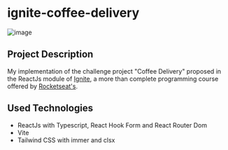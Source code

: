 # ignite-coffee-delivery
![image](https://github.com/mar-alv/ignite-coffee-delivery/assets/101023750/deb7cd16-a744-4450-b44b-14484148a28b)

## Project Description
My implementation of the challenge project "Coffee Delivery" proposed in the ReactJs module of [Ignite](https://www.rocketseat.com.br/ignite), a more than complete programming course offered by [Rocketseat's](https://www.rocketseat.com.br/).

## Used Technologies
* ReactJs with Typescript, React Hook Form and React Router Dom
* Vite
* Tailwind CSS with immer and clsx
